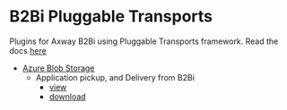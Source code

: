 # B2Bi Pluggable Transports
Plugins for Axway B2Bi using Pluggable Transports framework. Read the docs [here](https://docs.axway.com/bundle/B2Bi_231_TradingEngine_DevGuide_allOS_en_HTML5/page/Content/Dev_Guides/TE_DevGuide/te_dev_pluggable_transport.htm)

* [Azure Blob Storage](b2b-azure-plugin)
  * Application pickup, and Delivery from B2Bi
    * [view](https://github.com/cmanda/axway-b2b-plugins/tree/master/b2b-azure-plugin)
    * [download](https://github.com/cmanda/axway-b2b-plugins/tree/master/b2b-azure-plugin/distributions)
